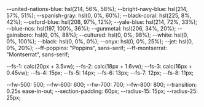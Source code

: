 <link rel="preconnect" href="https://fonts.googleapis.com">
<link rel="preconnect" href="https://fonts.gstatic.com" crossorigin>
<link
  href="https://fonts.googleapis.com/css2?family=Montserrat:wght@500;600;700;800&family=Poppins:wght@400;500;600;700&display=swap"
  rel="stylesheet">
  <script type="module" src="https://unpkg.com/ionicons@5.5.2/dist/ionicons/ionicons.esm.js"></script>
<script nomodule src="https://unpkg.com/ionicons@5.5.2/dist/ionicons/ionicons.js"></script>
--united-nations-blue: hsl(214, 56%, 58%);
--bright-navy-blue: hsl(214, 57%, 51%);
--spanish-gray: hsl(0, 0%, 60%);
--black-coral: hsl(225, 8%, 42%);
--oxford-blue: hsl(208, 97%, 12%);
--yale-blue: hsl(214, 72%, 33%);
--blue-ncs: hsl(197, 100%, 36%);
--gunmetal: hsl(206, 34%, 20%);
--gainsboro: hsl(0, 0%, 88%);
--cultured: hsl(0, 0%, 98%);
--white: hsl(0, 0%, 100%);
--black: hsl(0, 0%, 0%);
--onyx: hsl(0, 0%, 25%);
--jet: hsl(0, 0%, 20%);
--ff-poppins: "Poppins", sans-serif;
--ff-montserrat: "Montserrat", sans-serif;

--fs-1: calc(20px + 3.5vw);
--fs-2: calc(18px + 1.6vw);
--fs-3: calc(16px + 0.45vw);
--fs-4: 15px;
--fs-5: 14px;
--fs-6: 13px;
--fs-7: 12px;
--fs-8: 11px;

--fw-500: 500;
--fw-600: 600;
--fw-700: 700;
--fw-800: 800;
--transition: 0.25s ease-in-out;
--section-padding: 60px;
--radius-15: 15px;
--radius-25: 25px;